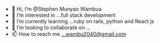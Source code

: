 - 👋 Hi, I’m @Stephen Munyao Wambua
- 👀 I’m interested in ...full stack development
- 🌱 I’m currently learning ...ruby on rails, python and React js
- 💞️ I’m looking to collaborate on ...
- 📫 How to reach me ...wambu2040@gmail.com

<!---
techno2040/techno2040 is a ✨ special ✨ repository because its `README.md` (this file) appears on your GitHub profile.
You can click the Preview link to take a look at your changes.
--->
